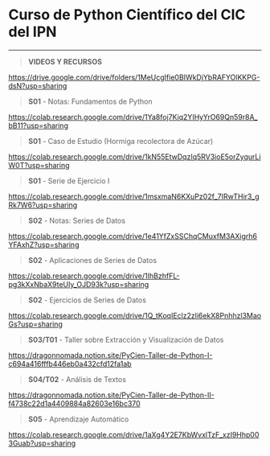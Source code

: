 # Curso de Python Científico del CIC del IPN

---

> **VIDEOS Y RECURSOS**

https://drive.google.com/drive/folders/1MeUcgIfie0BIWkDjYbRAFYOlKKPG-dsN?usp=sharing

> **S01** - Notas: Fundamentos de Python

https://colab.research.google.com/drive/1Ya8foj7Kiq2YIHyYrO69Qn59r8A_bB11?usp=sharing

> **S01** - Caso de Estudio (Hormiga recolectora de Azúcar)

https://colab.research.google.com/drive/1kN55EtwDqzIq5RV3ioE5orZyqurLiW0T?usp=sharing

> **S01** - Serie de Ejercicio I

https://colab.research.google.com/drive/1msxmaN6KXuPz02f_7IRwTHir3_gRk7W6?usp=sharing

> **S02** - Notas: Series de Datos

https://colab.research.google.com/drive/1e41YfZxSSChqCMuxfM3AXigrh6YFAxhZ?usp=sharing

> **S02** - Aplicaciones de Series de Datos

https://colab.research.google.com/drive/1IhBzhfFL-pg3kXxNbaX9teUIy_OJD93k?usp=sharing

> **S02** - Ejercicios de Series de Datos

https://colab.research.google.com/drive/1Q_tKoqIEclz2zli6ekX8Pnhhzl3MaoGs?usp=sharing

> **S03/T01** - Taller sobre Extracción y Visualización de Datos

https://dragonnomada.notion.site/PyCien-Taller-de-Python-I-c694a416fffb446eb0a432cfd12fa1ab

> **S04/T02** - Análisis de Textos

https://dragonnomada.notion.site/PyCien-Taller-de-Python-II-f4738c22d1a4409884a82603e16bc370

> **S05** - Aprendizaje Automático

https://colab.research.google.com/drive/1aXg4Y2E7KbWvxlTzF_xzI9Hhp003Guab?usp=sharing
